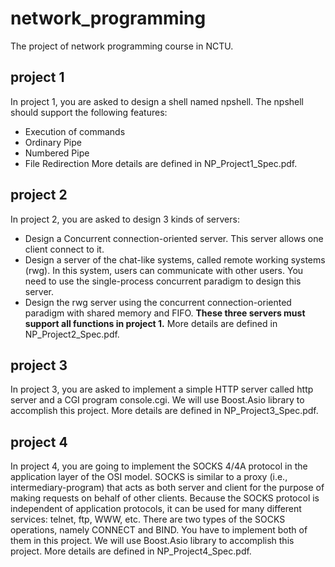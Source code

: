 # network_programming
The project of network programming course in NCTU.

## project 1
In project 1, you are asked to design a shell named npshell. The npshell should support the following features:
* Execution of commands
* Ordinary Pipe
* Numbered Pipe
* File Redirection
More details are defined in NP_Project1_Spec.pdf.

## project 2
In project 2, you are asked to design 3 kinds of servers:
* Design a Concurrent connection-oriented server. This server allows one client connect to it.
* Design a server of the chat-like systems, called remote working systems (rwg). In this system, users can communicate with other users. You need to use the single-process concurrent paradigm to design this server.
* Design the rwg server using the concurrent connection-oriented paradigm with shared memory and FIFO.
**These three servers must support all functions in project 1.**
More details are defined in NP_Project2_Spec.pdf.

## project 3
In project 3, you are asked to implement a simple HTTP server called http server and a CGI program console.cgi. We will use Boost.Asio library to accomplish this project.
More details are defined in NP_Project3_Spec.pdf.

## project 4
In project 4, you are going to implement the SOCKS 4/4A protocol in the application layer of the OSI model.
SOCKS is similar to a proxy (i.e., intermediary-program) that acts as both server and client for the purpose of making requests on behalf of other clients. Because the SOCKS protocol is independent of application protocols, it can be used for many different services: telnet, ftp, WWW, etc.
There are two types of the SOCKS operations, namely CONNECT and BIND. You have to implement both of them in this project. We will use Boost.Asio library to accomplish this project.
More details are defined in NP_Project4_Spec.pdf.
